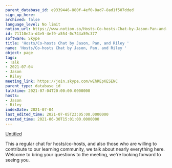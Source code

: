 ```yaml
---
parent_database_id: e9339446-880f-4ef0-8ad7-8ad1f507dded
sign_up_here: 
archived: false
language_level: No limit
notion_url: https://www.notion.so/Hosts-Co-hosts-Chat-by-Jason-Pan-and-Riley-71110e2ad4e54ef9a5540c744a59c377
id: 71110e2a-d4e5-4ef9-a554-0c744a59c377
software: Skype
title: 'Hosts/Co-hosts Chat by Jason, Pan, and Riley '
name: 'Hosts/Co-hosts Chat by Jason, Pan, and Riley '
object: page
tags:
- Talk
- 2021-07-04
- Jason
- Riley
meeting_link: https://join.skype.com/wEhREpKESENC
parent_type: database_id
talktime: 2021-07-04T20:00:00.0000000
hosts:
- Jason
- Riley
indexDate: 2021-07-04
last_edited_time: 2021-07-05T23:05:00.0000000
created_time: 2021-06-30T15:01:00.0000000
---
```




[Untitled](https://www.notion.so/d637a27eb33f44cbb92a56c3359cc567)   

This a regular chat for hosts/co-hosts, and also those who are willing to contribute to our learning community, we talk about nearly everything here. Welcome to bring your questions to the meeting, we're looking forward to seeing you.


